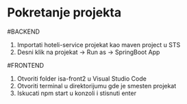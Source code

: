 # Pokretanje projekta

#BACKEND
1. Importati hoteli-service projekat kao maven project u STS
2. Desni klik na projekat -> Run as -> SpringBoot App 

#FRONTEND
1. Otvoriti folder isa-front2 u Visual Studio Code
2. Otvoriti terminal u direktorijumu gde je smesten projekat
3. Iskucati npm start u konzoli i stisnuti enter
